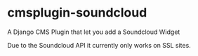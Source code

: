 cmsplugin-soundcloud
====================

A Django CMS Plugin that let you add a Soundcloud Widget

Due to the Soundcloud API it currently only works on SSL sites.
